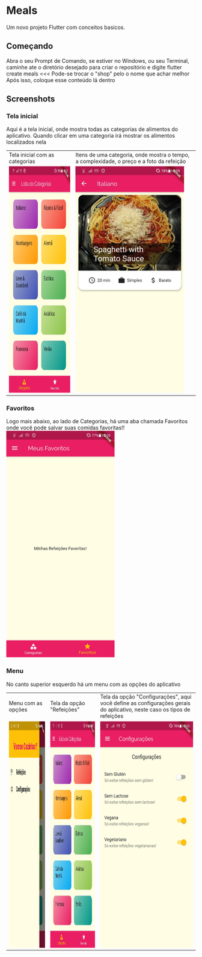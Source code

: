 # Meals

Um novo projeto Flutter com conceitos basicos.

## Começando
Abra o seu Prompt de Comando, se estiver no Windows, ou seu Terminal, caminhe ate o diretório desejado para criar o repositório e digite flutter create meals <<< Pode-se trocar o "shop" pelo o nome que achar melhor
Após isso, coloque esse conteúdo lá dentro

## Screenshots

### Tela inicial
Aqui é a tela inicial, onde mostra todas as categorias de alimentos do aplicativo. Quando clicar em uma categoria irá mostrar os alimentos localizados nela
<table>
  <tr>
    <td>Tela inicial com as categorias</td>
     <td>Itens de uma categoria, onde mostra o tempo, a complexidade, o preço e a foto da refeição</td>
  </tr>
  <tr>
    <td valign="top"><img src="./images/meals_telainicial.jpeg" height="600"></td>
    <td valign="top"><img src="./images/meals_categoria.jpeg" height="600"></td>
  </tr>
 </table>

### Favoritos
Logo mais abaixo, ao lado de Categorias, há uma aba chamada Favoritos onde você pode salvar suas comidas favoritas!! 
<img src="./images/meals_favoritos.jpeg" height="600">

### Menu
No canto superior esquerdo há um menu com as opções do aplicativo
<table>
  <tr>
    <td>Menu com as opções</td>
    <td>Tela da opção "Refeições"</td>
    <td>Tela da opção "Configurações", aqui você define as configurações gerais do aplicativo, neste caso os tipos de refeições</td>
  </tr>
  <tr>
    <td valign="top"><img src="./images/meals_menu.jpeg" height="600"></td>
    <td valign="top"><img src="./images/meals_telainicial.jpeg" height="600"></td>
    <td valign="top"><img src="./images/meals_configuracoes.jpeg" height="600"></td>
  </tr>
 </table>
